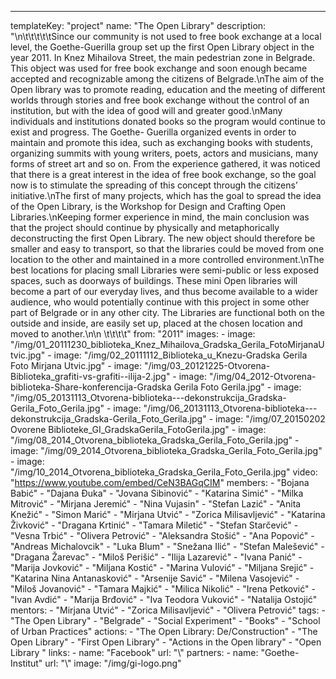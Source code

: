 ---
  templateKey: "project"
  name: "The Open Library"
  description: "\n\t\t\t\t\tSince our community is not used to free book exchange at a local level, the Goethe-Guerilla group set up the first Open Library object in the year 2011. In Knez Mihailova Street, the main pedestrian zone in Belgrade. This object was used for free book exchange and soon enough became accepted and recognizable among the citizens of Belgrade.\nThe aim of the Open library was to promote reading, education and the meeting of different worlds through stories and free book exchange without the control of an institution, but with the idea of good will and greater good.\nMany individuals and institutions donated books so the program would continue to exist and progress. The Goethe- Guerilla organized events in order to maintain and promote this idea, such as exchanging books with students, organizing summits with young writers, poets, actors and musicians, many forms of street art and so on. From the experience gathered, it was noticed that there is a great interest in the idea of free book exchange, so the goal now is to stimulate the spreading of this concept through the citizens’ initiative.\nThe first of many projects, which has the goal to spread the idea of the Open Library, is the Workshop for Design and Crafting Open Libraries.\nKeeping former experience in mind, the main conclusion was that the project should continue by physically and metaphorically deconstructing the first Open Library. The new object should therefore be smaller and easy to transport, so that the libraries could be moved from one location to the other and maintained in a more controlled environment.\nThe best locations for placing small Libraries were semi-public or less exposed spaces, such as doorways of buildings. These mini Open libraries will become a part of our everyday lives, and thus become available to a wider audience, who would potentially continue with this project in some other part of Belgrade or in any other city. The Libraries are functional both on the outside and inside, are easily set up, placed at the chosen location and moved to another.\n\n \t\t\t\t"
  from: "2011"
  images: 
    - 
      image: "/img/01_20111230_biblioteka_Knez_Mihailova_Gradska_Gerila_FotoMirjanaUtvic.jpg"
    - 
      image: "/img/02_20111112_Biblioteka_u_Knezu-Gradska Gerila Foto Mirjana Utvic.jpg"
    - 
      image: "/img/03_20121225-Otvorena-Biblioteka_grafiti-vs-grafiti--ilija-2.jpg"
    - 
      image: "/img/04_2012-Otvorena-biblioteka-Share-konferencija-Gradska Gerila Foto Gerila.jpg"
    - 
      image: "/img/05_20131113_Otvorena-biblioteka---dekonstrukcija_Gradska-Gerila_Foto_Gerila.jpg"
    - 
      image: "/img/06_20131113_Otvorena-biblioteka---dekonstrukcija_Gradska-Gerila_Foto_Gerila.jpg"
    - 
      image: "/img/07_20150202 Ovorene Biblioteke_GI_GradskaGerila_FotoGerila.jpg"
    - 
      image: "/img/08_2014_Otvorena_biblioteka_Gradska_Gerila_Foto_Gerila.jpg"
    - 
      image: "/img/09_2014_Otvorena_biblioteka_Gradska_Gerila_Foto_Gerila.jpg"
    - 
      image: "/img/10_2014_Otvorena_biblioteka_Gradska_Gerila_Foto_Gerila.jpg"
  video: "https://www.youtube.com/embed/CeN3BAGqCIM"
  members: 
    - "Bojana Babić"
    - "Dajana Đuka"
    - "Jovana Sibinović"
    - "Katarina Simić"
    - "Milka Mitrović"
    - "Mirjana Jeremić"
    - "Nina Vujasin"
    - "Stefan Lazić"
    - "Anita Knežić"
    - "Simon Marić"
    - "Mirjana Utvić"
    - "Zorica Milisavljević"
    - "Katarina Živković"
    - "Dragana Krtinić"
    - "Tamara Miletić"
    - "Stefan Starčević"
    - "Vesna Trbić"
    - "Olivera Petrović"
    - "Aleksandra Stošić"
    - "Ana Popović"
    - "Andreas Michalovcik"
    - "Luka Blum"
    - "Snežana Ilić"
    - "Stefan Malešević"
    - "Dragana Žarevac"
    - "Miloš Perišić"
    - "Ilija Lazarević"
    - "Ivana Panić"
    - "Marija Jovković"
    - "Miljana Kostić"
    - "Marina Vulović"
    - "Miljana Srejić"
    - "Katarina Nina Antanasković"
    - "Arsenije Savić"
    - "Milena Vasojević"
    - "Miloš Jovanović"
    - "Tamara Majkić"
    - "Milica Nikolić"
    - "Irena Petković"
    - "Ivan Avdić"
    - "Marija Brđović"
    - "Iva Teodora Vuković"
    - "Natalija Ostojić"
  mentors: 
    - "Mirjana Utvić"
    - "Zorica Milisavljević"
    - "Olivera Petrović"
  tags: 
    - "The Open Library"
    - "Belgrade"
    - "Social Experiment"
    - "Books"
    - "School of Urban Practices"
  actions: 
    - "The Open Library: De/Construction"
    - "The Open Library"
    - "First Open Library"
    - "Actions in the Open library"
    - "Open Library "
  links: 
    - 
      name: "Facebook"
      url: "\\"
  partners: 
    - 
      name: "Goethe-Institut"
      url: "\\"
      image: "/img/gi-logo.png"
